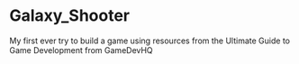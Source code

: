 # Galaxy_Shooter
My first ever try to build a game using resources from the Ultimate Guide to Game Development from GameDevHQ
